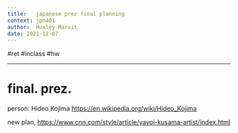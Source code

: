 ```yaml
---
title:   japanese prez final planning
context: jpn401
author:  Huxley Marvit
date: 2021-12-07
---
```


#ret #inclass  #hw

***

# final. prez.

person: Hideo Kojima
https://en.wikipedia.org/wiki/Hideo_Kojima

new plan, https://www.cnn.com/style/article/yayoi-kusama-artist/index.html






















